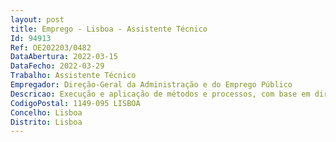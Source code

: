 ```yaml
--- 
layout: post
title: Emprego - Lisboa - Assistente Técnico
Id: 94913
Ref: OE202203/0482
DataAbertura: 2022-03-15
DataFecho: 2022-03-29
Trabalho: Assistente Técnico
Empregador: Direção-Geral da Administração e do Emprego Público
Descricao: Execução e aplicação de métodos e processos, com base em diretivas bem definidas, nas áreas de atuação instrumental, designadamente, no serviço de relações públicas assegurando a transmissão da comunicação entre os vários órgãos e entre estes e os particulares, através de veiculação de informação, e  nos diversos domínios de intervenção da DGAEP, de acordo com as atribuições da entidade previstas no Decreto Regulamentar 27 2012, de 29 de Fevereiro, na sua redação atual.
CodigoPostal: 1149-095 LISBOA
Concelho: Lisboa
Distrito: Lisboa
--- 
```

